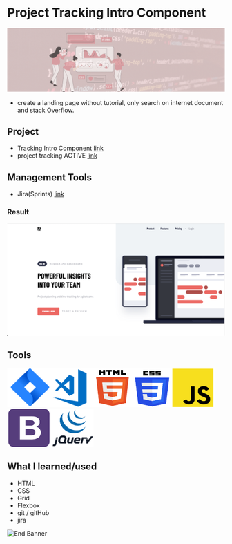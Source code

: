 # Project Tracking Intro Component

![Begin Banner](Documentation/top-1200x350.gif)

* create a landing page without tutorial, only search on internet document and stack Overflow.

## Project
* Tracking Intro Component [link](https://github.com/pittyh6/project_tracking_intro_component)
* project tracking ACTIVE [link](https://pittyh6.github.io/project_tracking_intro_component/index.html)

## Management Tools
* Jira(Sprints) [link](https://github.com/pittyh6/project_tracking_intro_component/tree/main/Sprint1-1mth-html%26css)
### Result
![Middle Banner](Documentation/project_done.png)

## Tools
<img src= Documentation/jira.png  height="90" width="100" ><img src= Documentation/vscode.png  height="90" width="100"><img src= Documentation/html.png  height="90" width="90"><img src= Documentation/css.png  height="90" width="90"><img src= Documentation/js.png  height="90" width="100"><img src= Documentation/bootstrap.png  height="90" width="100"><img src= Documentation/jquery.png  height="90" width="100">

## What I learned/used
* HTML
* CSS
* Grid
* Flexbox
* git / gitHub
* jira


![End Banner](Documentation/botton-1200x350.gif)